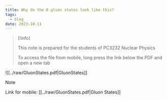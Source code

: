 ```yaml
---
title: Why do the 8 gluon states look like this?
tags:
  - blog
date: 2023-10-11
---
```

> [!info] 
> 
> This note is prepared for the students of PC3232 Nuclear Physics
> 
> To access the file from mobile, long press the link below the PDF and open a new tab 

![[../raw/GluonStates.pdf|GluonStates]]

> [!note]
> Link for mobile: [[../raw/GluonStates.pdf|Gluon States]] 

